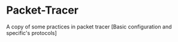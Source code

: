 # Packet-Tracer
A copy of some practices in packet tracer
[Basic configuration and specific's protocols]
